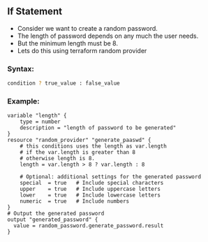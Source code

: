 ## If Statement
- Consider we want to create a random password.
- The length of password depends on any much the user needs.
- But the minimum length must be 8.
- Lets do this using terraform random provider

### Syntax: 
```bash
condition ? true_value : false_value
```

### Example:
```hcl
variable "length" {
    type = number
    description = "length of password to be generated"
}
resource "random_provider" "generate_paaswd" {
    # this conditions uses the length as var.length 
    # if the var.length is greater than 8 
    # otherwise length is 8.
    length = var.length > 8 ? var.length : 8

    # Optional: additional settings for the generated password
    special  = true   # Include special characters
    upper    = true   # Include uppercase letters
    lower    = true   # Include lowercase letters
    numeric  = true   # Include numbers
}
# Output the generated password
output "generated_password" {
  value = random_password.generate_password.result
}
```